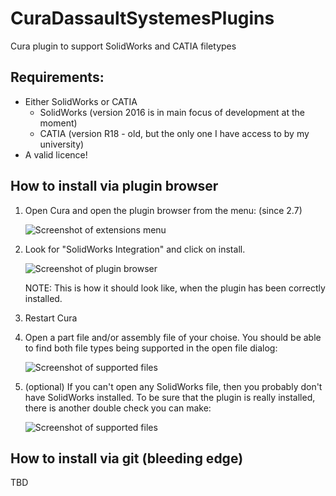 # CuraDassaultSystemesPlugins
Cura plugin to support SolidWorks and CATIA filetypes 

## Requirements:
 * Either SolidWorks or CATIA
   * SolidWorks (version 2016 is in main focus of development at the moment)
   * CATIA (version R18 - old, but the only one I have access to by my university)
 * A valid licence!

## How to install via plugin browser

 1. Open Cura and open the plugin browser from the menu: (since 2.7)
    
    ![Screenshot of extensions menu](https://raw.githubusercontent.com/Ultimaker/CuraSolidWorksPlugin/doc/OpenPluginBrowser.png)
    
 2. Look for "SolidWorks Integration" and click on install.
    
    ![Screenshot of plugin browser](https://github.com/Ultimaker/CuraSolidWorksPlugin/blob/doc/ChoosePluginInTheBrowser.png)
    
    NOTE: This is how it should look like, when the plugin has been correctly installed.
    
 3. Restart Cura
 
 4. Open a part file and/or assembly file of your choise. You should be able to find both file types being supported in the open file dialog:
 
    ![Screenshot of supported files](https://raw.githubusercontent.com/Ultimaker/CuraSolidWorksPlugin/doc/OpenFileDialogSupportedFiles.png)
    
 5. (optional) If you can't open any SolidWorks file, then you probably don't have SolidWorks installed. To be sure that the plugin is really installed, there is another double check you can make:
 
    ![Screenshot of supported files](https://raw.githubusercontent.com/Ultimaker/CuraSolidWorksPlugin/doc/PreferencesListOfPlugins.png)
 
 ## How to install via git (bleeding edge)
 
   TBD
